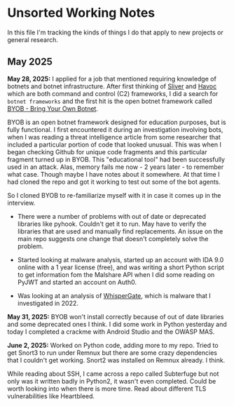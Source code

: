 # Unsorted Working Notes

In this file I'm tracking the kinds of things I do that apply to new projects or general research.

## May 2025

**May 28, 2025:** I applied for a job that mentioned requiring knowledge of botnets and botnet infrastructure. After first thinking of [Sliver](https://github.com/BishopFox/sliver) and [Havoc](https://github.com/HavocFramework/Havoc) which are both command and control (C2) frameworks, I did a search for `botnet frameworks` and the first hit is the open botnet framework called [BYOB - Bring Your Own Botnet](https://github.com/malwaredllc/byob).

BYOB is an open botnet framework designed for education purposes, but is fully functional. I first encountered it during an investigation involving bots, when I was reading a threat intelligence article from some researcher that included a particular portion of code that looked unusual. This was when I began checking Github for unique code fragments and this particular fragment turned up in BYOB. This "educational tool" had been successfully used in an attack. Alas, memory fails me now - 2 years later - to remember what case. Though maybe I have notes about it somewhere. At that time I had cloned the repo and got it working to test out some of the bot agents.

So I cloned BYOB to re-familiarize myself with it in case it comes up in the interview.
* There were a number of problems with out of date or deprecated libraries like pyhook. Couldn't get it to run. May have to verify the libraries that are used and manually find replacements. An issue on the main repo suggests one change that doesn't completely solve the problem.

* Started looking at malware analysis, started up an account with IDA 9.0 online with a 1 year license (free), and was writing a short Python script to get information fom the Malshare API when I did some reading on PyJWT and started an account on Auth0.
* Was looking at an analysis of [WhisperGate](https://www.crowdstrike.com/en-us/blog/technical-analysis-of-whispergate-malware/), which is malware that I investigated in 2022.
  
**May 31, 2025:** BYOB won't install correctly because of out of date libraries and some deprecated ones I think. I did some work in Python yesterday and today I completed a crackme with Android Studio and the OWASP MAS.

**June 2, 2025:** Worked on Python code, adding more to my repo. Tried to get Snort3 to run under Remnux but there are some crazy dependencies that I couldn't get working. Snort2 was installed on Remnux already. I think.

While reading about SSH, I came across a repo called Subterfuge but not only was it written badly in Python2, it wasn't even completed. Could be worth looking into when there is more time. Read about different TLS vulnerabilities like Heartbleed. 